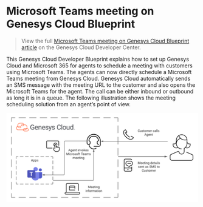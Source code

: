 
#  Microsoft Teams meeting on Genesys Cloud Blueprint
> View the full [Microsoft Teams meeting on Genesys Cloud Blueprint article](https://developer.mypurecloud.com/blueprints/microsoft-teams-blueprint/) on the Genesys Cloud Developer Center.

This Genesys Cloud Developer Blueprint explains how to set up Genesys Cloud and Microsoft 365 for agents to schedule a meeting with customers using Microsoft Teams. The agents can now directly schedule a Microsoft Teams meeting from Genesys Cloud. Genesys Cloud automatically sends an SMS message with the meeting URL to the customer and also opens the Microsoft Teams for the agent. The call can be either inbound or outbound as long it is in a queue.
The following illustration shows the meeting scheduling solution from an agent’s point of view.

![Microsoft Teams agent view](blueprint/images/msteams-workflow.png "Meeting scheduling solution to use Microsoft Teams from an agent's point of view")


